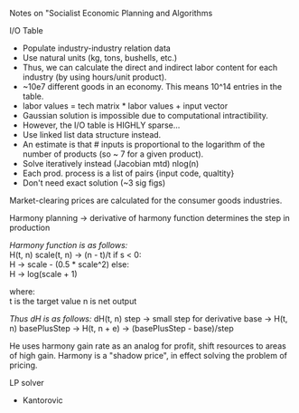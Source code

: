 Notes on "Socialist Economic Planning and Algorithms

I/O Table
 - Populate industry-industry relation data
 - Use natural units (kg, tons, bushells, etc.)
 - Thus, we can calculate the direct and indirect labor content for each industry (by using hours/unit product).
 - ~10e7 different goods in an economy. This means 10^14 entries in the table.
 - labor values = tech matrix * labor values + input vector
 - Gaussian solution is impossible due to computational intractibility.
 - However, the I/O table is HIGHLY sparse...
 - Use linked list data structure instead. 
 - An estimate is that # inputs is proportional to the logarithm of the number of products (so ~ 7 for a given product).
 - Solve iteratively instead (Jacobian mtd) nlog(n)
 - Each prod. process is a list of pairs {input code, qualtity}
 - Don't need exact solution (~3 sig figs)


Market-clearing prices are calculated for the consumer goods industries.

Harmony planning -> derivative of harmony function determines the step in production



*Harmony function is as follows:*  
H(t, n) 
    scale(t, n) -> (n - t)/t
    if s < 0:  
        H -> scale - (0.5 * scale^2)
    else:  
        H -> log(scale + 1)  

where:  
t is the target value
n is net output

*Thus dH is as follows:*
dH(t, n)
    step -> small step for derivative
    base -> H(t, n)
    basePlusStep -> H(t, n + e)
    -> (basePlusStep - base)/step

He uses harmony gain rate as an analog for profit, shift resources to areas of high gain. Harmony is a "shadow price", in effect solving the problem of pricing.

LP solver
 - Kantorovic